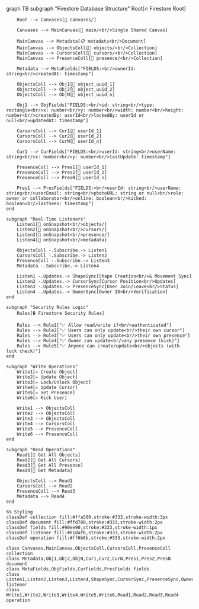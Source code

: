 graph TB
    subgraph "Firestore Database Structure"
        Root[🔥 Firestore Root]
        
        Root --> Canvases[📁 canvases/]
        
        Canvases --> MainCanvas[📄 main/<br/>Single Shared Canvas]
        
        MainCanvas --> Metadata[📋 metadata<br/>Document]
        MainCanvas --> ObjectsColl[📁 objects/<br/>Collection]
        MainCanvas --> CursorsColl[📁 cursors/<br/>Collection]
        MainCanvas --> PresenceColl[📁 presence/<br/>Collection]
        
        Metadata --> MetaFields["FIELDS:<br/>ownerId: string<br/>createdAt: timestamp"]
        
        ObjectsColl --> Obj1[📄 object_uuid_1]
        ObjectsColl --> Obj2[📄 object_uuid_2]
        ObjectsColl --> ObjN[📄 object_uuid_n]
        
        Obj1 --> ObjFields["FIELDS:<br/>id: string<br/>type: rectangle<br/>x: number<br/>y: number<br/>width: number<br/>height: number<br/>createdBy: userId<br/>lockedBy: userId or null<br/>updatedAt: timestamp"]
        
        CursorsColl --> Cur1[📄 userId_1]
        CursorsColl --> Cur2[📄 userId_2]
        CursorsColl --> CurN[📄 userId_n]
        
        Cur1 --> CurFields["FIELDS:<br/>userId: string<br/>userName: string<br/>x: number<br/>y: number<br/>lastUpdate: timestamp"]
        
        PresenceColl --> Pres1[📄 userId_1]
        PresenceColl --> Pres2[📄 userId_2]
        PresenceColl --> PresN[📄 userId_n]
        
        Pres1 --> PresFields["FIELDS:<br/>userId: string<br/>userName: string<br/>userEmail: string<br/>photoURL: string or null<br/>role: owner or collaborator<br/>online: boolean<br/>kicked: boolean<br/>lastSeen: timestamp"]
    end
    
    subgraph "Real-Time Listeners"
        Listen1[🔔 onSnapshot<br/>objects/]
        Listen2[🔔 onSnapshot<br/>cursors/]
        Listen3[🔔 onSnapshot<br/>presence/]
        Listen4[🔔 onSnapshot<br/>metadata]
        
        ObjectsColl -.Subscribe.-> Listen1
        CursorsColl -.Subscribe.-> Listen2
        PresenceColl -.Subscribe.-> Listen3
        Metadata -.Subscribe.-> Listen4
        
        Listen1 -.Updates.-> ShapeSync[Shape Creation<br/>& Movement Sync]
        Listen2 -.Updates.-> CursorSync[Cursor Position<br/>Updates]
        Listen3 -.Updates.-> PresenceSync[User Join/Leave<br/>Status]
        Listen4 -.Updates.-> OwnerSync[Owner ID<br/>Verification]
    end
    
    subgraph "Security Rules Logic"
        Rules[🔒 Firestore Security Rules]
        
        Rules --> Rule1["✅ Allow read/write if<br/>authenticated"]
        Rules --> Rule2["✅ Users can only update<br/>their own cursor"]
        Rules --> Rule3["✅ Users can only update<br/>their own presence"]
        Rules --> Rule4["✅ Owner can update<br/>any presence (kick)"]
        Rules --> Rule5["✅ Anyone can create/update<br/>objects (with lock check)"]
    end
    
    subgraph "Write Operations"
        Write1[✍️ Create Object]
        Write2[✍️ Update Object]
        Write3[✍️ Lock/Unlock Object]
        Write4[✍️ Update Cursor]
        Write5[✍️ Set Presence]
        Write6[✍️ Kick User]
        
        Write1 --> ObjectsColl
        Write2 --> ObjectsColl
        Write3 --> ObjectsColl
        Write4 --> CursorsColl
        Write5 --> PresenceColl
        Write6 --> PresenceColl
    end
    
    subgraph "Read Operations"
        Read1[📖 Get All Objects]
        Read2[📖 Get All Cursors]
        Read3[📖 Get All Presence]
        Read4[📖 Get Metadata]
        
        ObjectsColl --> Read1
        CursorsColl --> Read2
        PresenceColl --> Read3
        Metadata --> Read4
    end
    
    %% Styling
    classDef collection fill:#ffa500,stroke:#333,stroke-width:3px
    classDef document fill:#ffd700,stroke:#333,stroke-width:2px
    classDef fields fill:#90ee90,stroke:#333,stroke-width:1px
    classDef listener fill:#61dafb,stroke:#333,stroke-width:2px
    classDef operation fill:#ff6b6b,stroke:#333,stroke-width:2px
    
    class Canvases,MainCanvas,ObjectsColl,CursorsColl,PresenceColl collection
    class Metadata,Obj1,Obj2,ObjN,Cur1,Cur2,CurN,Pres1,Pres2,PresN document
    class MetaFields,ObjFields,CurFields,PresFields fields
    class Listen1,Listen2,Listen3,Listen4,ShapeSync,CursorSync,PresenceSync,OwnerSync listener
    class Write1,Write2,Write3,Write4,Write5,Write6,Read1,Read2,Read3,Read4 operation